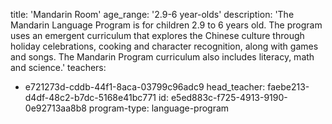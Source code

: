 title: 'Mandarin Room'
age_range: '2.9-6 year-olds'
description: 'The Mandarin Language Program is for children 2.9 to 6 years old. The program uses an emergent curriculum that explores the Chinese culture through holiday celebrations, cooking and character recognition, along with games and songs. The Mandarin Program curriculum also includes literacy, math and science.'
teachers:
  - e721273d-cddb-44f1-8aca-03799c96adc9
head_teacher: faebe213-d4df-48c2-b7dc-5168e41bc771
id: e5ed883c-f725-4913-9190-0e92713aa8b8
program-type: language-program
